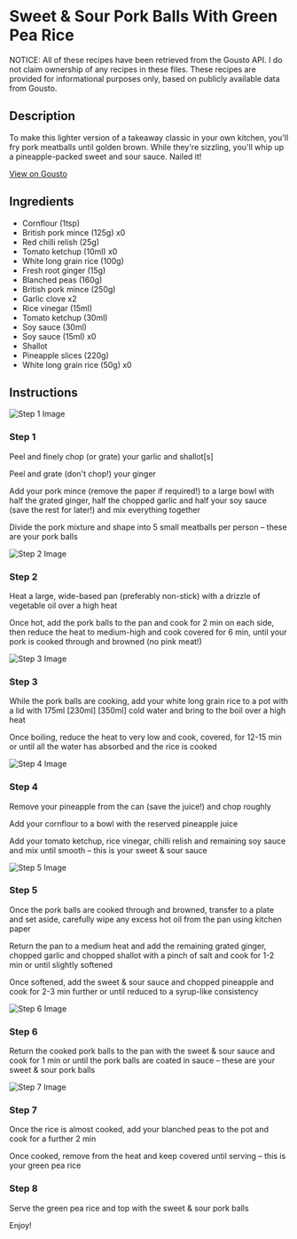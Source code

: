 # Sweet & Sour Pork Balls With Green Pea Rice

NOTICE: All of these recipes have been retrieved from the Gousto API. I do not claim ownership of any recipes in these files. These recipes are provided for informational purposes only, based on publicly available data from Gousto.

## Description

To make this lighter version of a takeaway classic in your own kitchen, you'll fry pork meatballs until golden brown. While they're sizzling, you'll whip up a pineapple-packed sweet and sour sauce. Nailed it! 

[View on Gousto](https://www.gousto.co.uk/recipes/cookbook/sweet-sour-pork-balls-with-rice)

## Ingredients

- Cornflour (1tsp)
- British pork mince (125g) x0
- Red chilli relish (25g)
- Tomato ketchup (10ml) x0
- White long grain rice (100g)
- Fresh root ginger (15g)
- Blanched peas (160g)
- British pork mince (250g)
- Garlic clove x2
- Rice vinegar (15ml)
- Tomato ketchup (30ml)
- Soy sauce (30ml)
- Soy sauce (15ml) x0
- Shallot
- Pineapple slices (220g)
- White long grain rice (50g) x0

## Instructions

![Step 1 Image](https://production-media.gousto.co.uk/cms/recipe-step-image/Step-1-1643800568301-x200.jpg)

### Step 1

Peel and finely chop (or grate) your garlic and shallot[s]

Peel and grate (don't chop!) your ginger

Add your pork mince (remove the paper if required!) to a large bowl with half the grated ginger, half the chopped garlic and half your soy sauce (save the rest for later!) and mix everything together

Divide the pork mixture and shape into 5 small meatballs per person – these are your pork balls

![Step 2 Image](https://production-media.gousto.co.uk/cms/recipe-step-image/step-2-1643800563512-x200.jpg)

### Step 2

Heat a large, wide-based pan (preferably non-stick) with a drizzle of vegetable oil over a high heat

Once hot, add the pork balls to the pan and cook for 2 min on each side, then reduce the heat to medium-high and cook covered for 6 min, until your pork is cooked through and browned (no pink meat!)

![Step 3 Image](https://production-media.gousto.co.uk/cms/recipe-step-image/step-3-1643800580017-x200.jpeg)

### Step 3

While the pork balls are cooking, add your white long grain rice to a pot with a lid with 175ml <span class="text-purple">[230ml] </span><span class="text-danger">[350ml]</span> cold water and bring to the boil over a high heat

Once boiling, reduce the heat to very low and cook, covered, for 12-15 min or until all the water has absorbed and the rice is cooked

![Step 4 Image](https://production-media.gousto.co.uk/cms/recipe-step-image/step-4-1643800592583-x200.jpeg)

### Step 4

Remove your pineapple from the can (save the juice!) and chop roughly

Add your cornflour to a bowl with the reserved pineapple juice

Add your tomato ketchup, rice vinegar, chilli relish and remaining soy sauce and mix until smooth – this is your sweet & sour sauce

![Step 5 Image](https://production-media.gousto.co.uk/cms/recipe-step-image/step-5-1643800603979-x200.jpg)

### Step 5

Once the pork balls are cooked through and browned, transfer to a plate and set aside, carefully wipe any excess hot oil from the pan using kitchen paper

Return the pan to a medium heat and add the remaining grated ginger, chopped garlic and chopped shallot with a pinch of salt and cook for 1-2 min or until slightly softened

Once softened, add the sweet & sour sauce and chopped pineapple and cook for 2-3 min further or until reduced to a syrup-like consistency

![Step 6 Image](https://production-media.gousto.co.uk/cms/recipe-step-image/step-6-1643800619238-x200.jpg)

### Step 6

Return the cooked pork balls to the pan with the sweet & sour sauce and cook for 1 min or until the pork balls are coated in sauce – these are your sweet & sour pork balls

![Step 7 Image](https://production-media.gousto.co.uk/cms/recipe-step-image/step-7-1643800633671-x200.jpg)

### Step 7

Once the rice is almost cooked, add your blanched peas to the pot and cook for a further 2 min

Once cooked, remove from the heat and keep covered until serving – this is your green pea rice

### Step 8

Serve the green pea rice and top with the sweet & sour pork balls

Enjoy!

